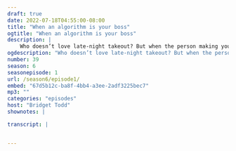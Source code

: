 ```yaml
---
draft: true
date: 2022-07-18T04:55:00-08:00
title: "When an algorithm is your boss"
ogtitle: "When an algorithm is your boss"
description: |
    Who doesn’t love late-night takeout? But when the person making your delivery reports directly to an algorithm instead of a human boss, don’t they have a right to know how it works? Gig work is precarious work for people across the globe. But workers are pushing back.
ogdescription: "Who doesn’t love late-night takeout? But when the person making your delivery reports directly to an algorithm instead of a human boss, don’t they have a right to know how it works? Gig work is precarious work for people across the globe. But workers are pushing back."
number: 39
season: 6
seasonepisode: 1
url: /season6/episode1/
embed: "67d5b12c-ba8f-4bb4-a3ee-2adf3225bec7"
mp3: ""
categories: "episodes"
host: "Bridget Todd"
shownotes: |

transcript: |


---
```


